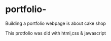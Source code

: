 # portfolio-
Building a portfolio webpage is about cake shop

This protfolio was did with html,css & jawascript
